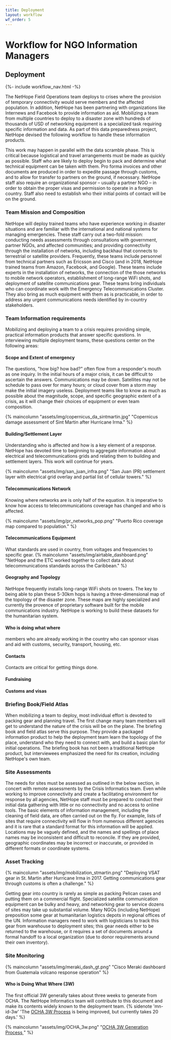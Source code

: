 ```yaml
---
title: Deployment
layout: workflow
wf_order: 5
---
```

# Workflow for NGO Information Managers
## Deployment
{%- include workflow_nav.html -%}

The NetHope Field Operations team deploys to crises where the provision of temporary connectivity would serve members and the affected population. In addition, NetHope has been partnering with organizations like Internews and Facebook to provide information as aid. Mobilizing a team from multiple countries to deploy to a disaster zone with hundreds of thousands of USD of networking equipment is a specialized task requiring specific information and data. As part of this data preparedness project, NetHope devised the following workflow to handle these information products.

This work may happen in parallel with the data scramble phase. This is critical because logistical and travel arrangements must be made as quickly as possible. Staff who are likely to deploy begin to pack and determine what technical equipment can be taken with them. Pro forma invoices and other documents are produced in order to expedite passage through customs, and to allow for transfer to partners on the ground, if necessary. NetHope staff also require an organizational sponsor – usually a partner NGO – in order to obtain the proper visas and permission to operate in a foreign country. Staff also need to establish who their initial points of contact will be on the ground.

### Team Mission and Composition
NetHope will deploy trained teams who have experience working in disaster situations and are familiar with the international and national systems for managing emergencies. These staff carry out a two-fold mission: conducting needs assessments through consultations with government, partner NGOs, and affected communities; and providing connectivity through the installation of networks, including backhaul that connects to terrestrial or satellite providers. Frequently, these teams include personnel from technical partners such as Ericsson and Cisco (and in 2018, NetHope trained teams from Amazon, Facebook, and Google). These teams include experts in the installation of networks, the connection of the those networks to mobile network operators, establishment of long-range WiFi shots, and deployment of satellite communications gear. These teams bring individuals who can coordinate work with the Emergency Telecommunications Cluster. They also bring as much equipment with them as is practicable, in order to address any urgent communications needs identified by in-country stakeholders.

### Team Information requirements
Mobilizing and deploying a team to a crisis requires providing simple, practical information products that answer specific questions. In interviewing multiple deployment teams, these questions center on the following areas:

#### Scope and Extent of emergency
The questions, "how big? how bad?" often flow from a responder's mouth as one inquiry. In the initial hours of a major crisis, it can be difficult to ascertain the answers. Communications may be down. Satellites may not be schedule to pass over for many hours; or cloud cover from a storm may make the initial imagery useless. Deployment teams like to know as much as possible about the magnitude, scope, and specific geographic extent of a crisis, as it will change their choices of equipment or even team composition.

{% maincolumn "assets/img/copernicus_da_sintmartin.jpg" "Copernicus damage assessment of Sint Martin after Hurricane Irma." %}

#### Building/Settlement Layer
Understanding who is affected and how is a key element of a response. NetHope has devoted time to beginning to aggregate information about electrical and telecommunications grids and relating them to building and settlement layers. This work will continue for years.

{% maincolumn "assets/img/san_juan_infra.png" "San Juan (PR) settlement layer with electrical grid overlay and partial list of cellular towers." %}

#### Telecommunications Network
Knowing where networks are is only half of the equation. It is imperative to know how access to telecommunications coverage has changed and who is affected.

{% maincolumn "assets/img/pr_networks_pop.png" "Puerto Rico coverage map compared to population." %}

#### Telecommunications Equipment
What standards are used in country, from voltages and frequencies to specific gear.
{% maincolumn "assets/img/airtable_dashboard.png" "NetHope and the ETC worked together to collect data about telecommunications standards across the Caribbean." %}

#### Geography and Topology
NetHope frequently installs long-range WiFi shots on towers. The key to being able to plan these 5-30km hops is having a three-dimensional map of the topology of the disaster zone. These maps are highly specialized and currently the provence of proprietary software built for the mobile communications industry. NetHope is working to build these datasets for the humanitarian system.

#### Who is doing what where
members who are already working in the country who can sponsor visas and aid with customs, security, transport, housing, etc.

#### Contacts
Contacts  are critical for getting things done.

#### Fundraising


#### Customs and visas



### Briefing Book/Field Atlas
When mobilizing a team to deploy, most individual effort is devoted to packing gear and planning travel\. The first change many team members will get to understand the nature of the crisis will be on the plane. The briefing book and field atlas serve this purpose. They provide a packaged information product to help the deployment team learn the topology of the place, understand who they need to connect with, and build a basic plan for initial operations. The briefing book has not been a traditional NetHope product, but interviewees emphasized the need for its creation, including NetHope's own team.

### Site Assessments
The needs for sites must be assessed as outlined in the below section, in concert with remote assessments by the Crisis Informatics team. Even while working to improve connectivity and create a facilitating environment for response by all agencies, NetHope staff must be prepared to conduct their initial data gathering with little or no connectivity and no access to online tools. The basic elements of information management, including the cleaning of field data, are often carried out on the fly. For example, lists of sites that require connectivity will flow in from numerous different agencies and it is rare that a standard format for this information will be applied. Locations may be vaguely defined, and the names and spellings of place names may be inconsistent and difficult to reconcile. If they are provided, geographic coordinates may be incorrect or inaccurate, or provided in different formats or coordinate systems.

### Asset Tracking
{% maincolumn "assets/img/mobilization_stmartin.png" "Deploying VSAT gear in St. Martin after Hurricane Irma in 2017. Getting communications gear through customs is often a challenge." %}

Getting gear into country is rarely as simple as packing Pelican cases and putting them on a commercial flight. Specialized satellite communication equipment can be bulky and heavy, and networking gear to service dozens of sites may take up substantial volume. Many NGOs (including NetHope) preposition some gear at humanitarian logistics depots in regional offices of the UN. Information managers need to work with logisticians to track this gear from warehouse to deployment sites; this gear needs either to be returned to the warehouse, or it requires a set of documents around a formal handoff to a local organization (due to donor requirements around their own inventory).

### Site Monitoring
{% maincolumn "assets/img/meraki_dash_gt.png" "Cisco Meraki dashboard from Guatemala volcano response operation" %}

#### Who is Doing What Where (3W)
The first official 3W generally takes about three weeks to generate from OCHA. The NetHope Informatics team will contribute to this document and make its contents widely known to the deployment team. {% sidenote 'mn-id-3w' 'The <a href="https://centre.humdata.org/how-the-centre-will-measure-results/">OCHA 3W Process</a> is being improved, but currently takes 20 days.' %}

{% maincolumn "assets/img/OCHA_3w.png" "<a href='https://centre.humdata.org/how-the-centre-will-measure-results/'>OCHA 3W Generation Process </a>" %}
